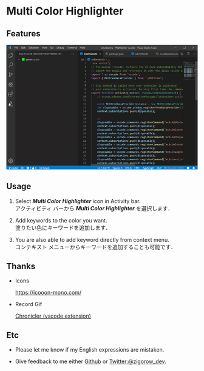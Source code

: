 # Multi Color Highlighter

## Features



![media/sample.gif](https://github.com/456ken/Highlighter-vscode/raw/master/media/sample.gif)

## Usage

1. Select ***Multi Color Highlighter*** icon in Activity bar.\
アクティビティ バーから ***Multi Color Highlighter*** を選択します．

1. Add keywords to the color you want.\
塗りたい色にキーワードを追加します．

1. You are also able to add keyword directly from context menu.\
コンテキスト メニューからキーワードを追加することも可能です．

## Thanks

- Icons

  <https://icooon-mono.com/>

- Record Gif

  [Chronicler (vscode extension)](https://marketplace.visualstudio.com/items?itemName=arcsine.chronicler)

## Etc

- Please let me know if my English expressions are mistaken.

- Give feedback to me either [Github](https://github.com/456ken/Highlighter-vscode/pulls) or [Twitter:@zigorow_dev](https://twitter.com/zigorow_dev).
